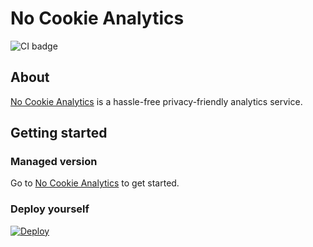 # No Cookie Analytics

![CI badge](https://github.com/nocookie-analytics/core/actions/workflows/pythonapp.yml/badge.svg)

## About

<a href="https://nocookieanalytics.com/">No Cookie Analytics</a> is a hassle-free privacy-friendly analytics service.


## Getting started


### Managed version

Go to <a href="https://nocookieanalytics.com/">No Cookie Analytics</a> to get started.

### Deploy yourself

[![Deploy](https://www.herokucdn.com/deploy/button.svg)](https://heroku.com/deploy)
